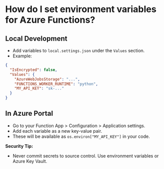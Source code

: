 # How do I set environment variables for Azure Functions?

## Local Development
- Add variables to `local.settings.json` under the `Values` section.
- Example:
```json
{
  "IsEncrypted": false,
  "Values": {
    "AzureWebJobsStorage": "...",
    "FUNCTIONS_WORKER_RUNTIME": "python",
    "MY_API_KEY": "sk-..."
  }
}
```

## In Azure Portal
- Go to your Function App > Configuration > Application settings.
- Add each variable as a new key-value pair.
- These will be available as `os.environ["MY_API_KEY"]` in your code.

**Security Tip:**
- Never commit secrets to source control. Use environment variables or Azure Key Vault.

